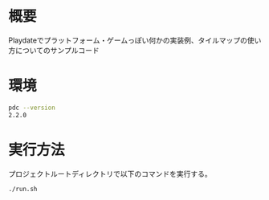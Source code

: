 # 概要

Playdateでプラットフォーム・ゲームっぽい何かの実装例、タイルマップの使い方についてのサンプルコード

# 環境

``` bash
pdc --version
2.2.0
```

# 実行方法

プロジェクトルートディレクトリで以下のコマンドを実行する。
```  bash
./run.sh
```
